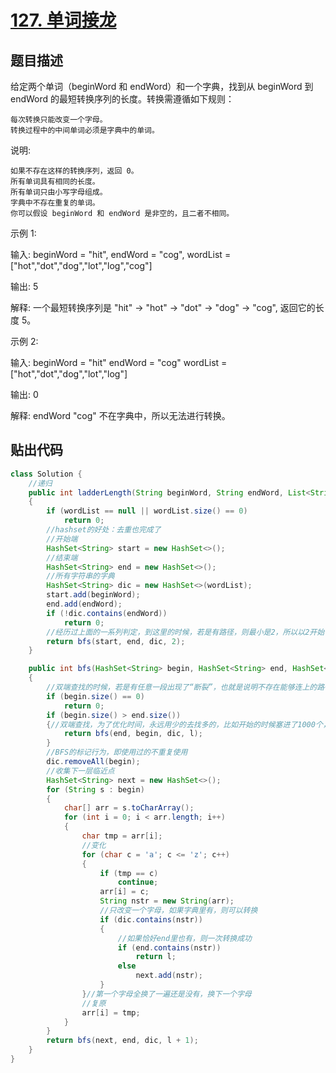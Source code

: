 # [127. 单词接龙](https://leetcode-cn.com/problems/word-ladder/)

## 题目描述

给定两个单词（beginWord 和 endWord）和一个字典，找到从 beginWord 到 endWord 的最短转换序列的长度。转换需遵循如下规则：

    每次转换只能改变一个字母。
    转换过程中的中间单词必须是字典中的单词。

说明:

    如果不存在这样的转换序列，返回 0。
    所有单词具有相同的长度。
    所有单词只由小写字母组成。
    字典中不存在重复的单词。
    你可以假设 beginWord 和 endWord 是非空的，且二者不相同。

示例 1:

输入:
beginWord = "hit",
endWord = "cog",
wordList = ["hot","dot","dog","lot","log","cog"]

输出: 5

解释: 一个最短转换序列是 "hit" -> "hot" -> "dot" -> "dog" -> "cog",
     返回它的长度 5。

示例 2:

输入:
beginWord = "hit"
endWord = "cog"
wordList = ["hot","dot","dog","lot","log"]

输出: 0

解释: endWord "cog" 不在字典中，所以无法进行转换。

## 贴出代码
```java
class Solution {
    //递归
    public int ladderLength(String beginWord, String endWord, List<String> wordList)
    {
        if (wordList == null || wordList.size() == 0)
            return 0;
        //hashset的好处：去重也完成了
        //开始端
        HashSet<String> start = new HashSet<>();
        //结束端
        HashSet<String> end = new HashSet<>();
        //所有字符串的字典
        HashSet<String> dic = new HashSet<>(wordList);
        start.add(beginWord);
        end.add(endWord);
        if (!dic.contains(endWord))
            return 0;
        //经历过上面的一系列判定，到这里的时候，若是有路径，则最小是2，所以以2开始
        return bfs(start, end, dic, 2);
    }

    public int bfs(HashSet<String> begin, HashSet<String> end, HashSet<String> dic, int l)
    {
        //双端查找的时候，若是有任意一段出现了“断裂”，也就是说明不存在能够连上的路径，则直接返回0
        if (begin.size() == 0)
            return 0;
        if (begin.size() > end.size())
        {//双端查找，为了优化时间，永远用少的去找多的，比如开始的时候塞进了1000个，而结尾只有3个，则肯定是从少的那一端开始走比较好
            return bfs(end, begin, dic, l);
        }
        //BFS的标记行为，即使用过的不重复使用
        dic.removeAll(begin);
        //收集下一层临近点
        HashSet<String> next = new HashSet<>();
        for (String s : begin)
        {
            char[] arr = s.toCharArray();
            for (int i = 0; i < arr.length; i++)
            {
                char tmp = arr[i];
                //变化
                for (char c = 'a'; c <= 'z'; c++)
                {
                    if (tmp == c)
                        continue;
                    arr[i] = c;
                    String nstr = new String(arr);
                    //只改变一个字母，如果字典里有，则可以转换
                    if (dic.contains(nstr))
                    {
                        //如果恰好end里也有，则一次转换成功
                        if (end.contains(nstr))
                            return l;
                        else
                            next.add(nstr);
                    }
                }//第一个字母全换了一遍还是没有，换下一个字母
                //复原
                arr[i] = tmp;
            }
        }
        return bfs(next, end, dic, l + 1);
    }
}
```